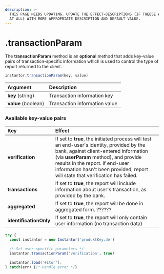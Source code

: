 ```yaml
---
description: >-
  THIS PAGE NEEDS UPDATING. UPDATE THE EFFECT-DESCRIPTIONS (IF THEESE ARE IN USE
  AT ALL) WITH MORE APPROPRIATE DESCRIPTION AND DEFAULT VALUE.
---
```


# .transactionParam

The **transactionParam** method is an **optional** method that adds key-value pairs of transaction-specific information which is used to control the type of report returned to the client. 

```javascript
instantor.transactionParam(key, value)
```

| Argument | Description |
| :--- | :--- |
| **key** \(string\) | Transaction information key |
| **value** \(boolean\) | Transaction information value. |

### Available key-value pairs

| Key | Effect |
| :--- | :--- |
| **verification** | If set to **true**, the initiated process will test an end-user's identity, provided by the bank, against client-entered information \(via **userParam** method\), and provide results in the report. If end-user information hasn't been provided, report will state that verification has failed. |
| **transactions** | If set to **true**, the report will include information about user's transaction, as provided by the bank. |
| **aggregated** | If set to **true**, the report will be done in aggregated form. ?????? |
| **identificationOnly** | If set to **true**, the report will only contain user information \(no transaction data\) |

```javascript
try {
  const instantor = new Instantor('produktKey.de')
  
  /* Set user-specific parameters */
  instantor.transactionParam('verification', true)
  
  instantor.load('#itor');
} catch(err) {/* Handle error */}
```

